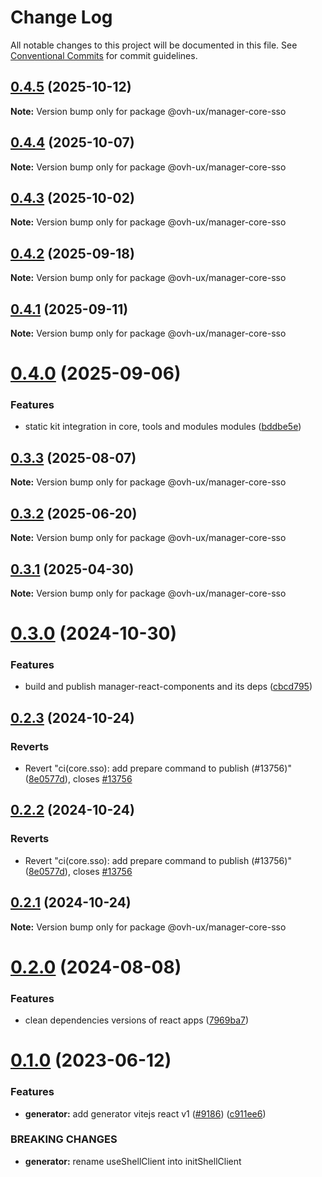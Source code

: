 # Change Log

All notable changes to this project will be documented in this file.
See [Conventional Commits](https://conventionalcommits.org) for commit guidelines.

## [0.4.5](https://github.com/ovh/manager/compare/@ovh-ux/manager-core-sso@0.4.4...@ovh-ux/manager-core-sso@0.4.5) (2025-10-12)

**Note:** Version bump only for package @ovh-ux/manager-core-sso





## [0.4.4](https://github.com/ovh/manager/compare/@ovh-ux/manager-core-sso@0.4.3...@ovh-ux/manager-core-sso@0.4.4) (2025-10-07)

**Note:** Version bump only for package @ovh-ux/manager-core-sso





## [0.4.3](https://github.com/ovh/manager/compare/@ovh-ux/manager-core-sso@0.4.2...@ovh-ux/manager-core-sso@0.4.3) (2025-10-02)

**Note:** Version bump only for package @ovh-ux/manager-core-sso





## [0.4.2](https://github.com/ovh/manager/compare/@ovh-ux/manager-core-sso@0.4.1...@ovh-ux/manager-core-sso@0.4.2) (2025-09-18)

**Note:** Version bump only for package @ovh-ux/manager-core-sso





## [0.4.1](https://github.com/ovh/manager/compare/@ovh-ux/manager-core-sso@0.4.0...@ovh-ux/manager-core-sso@0.4.1) (2025-09-11)

**Note:** Version bump only for package @ovh-ux/manager-core-sso





# [0.4.0](https://github.com/ovh/manager/compare/@ovh-ux/manager-core-sso@0.3.3...@ovh-ux/manager-core-sso@0.4.0) (2025-09-06)


### Features

* static kit integration in core, tools and modules modules ([bddbe5e](https://github.com/ovh/manager/commit/bddbe5e07453c8a657f2ca216d48d1f6f2bc0ca5))





## [0.3.3](https://github.com/ovh/manager/compare/@ovh-ux/manager-core-sso@0.3.2...@ovh-ux/manager-core-sso@0.3.3) (2025-08-07)

**Note:** Version bump only for package @ovh-ux/manager-core-sso





## [0.3.2](https://github.com/ovh/manager/compare/@ovh-ux/manager-core-sso@0.3.1...@ovh-ux/manager-core-sso@0.3.2) (2025-06-20)

**Note:** Version bump only for package @ovh-ux/manager-core-sso





## [0.3.1](https://github.com/ovh/manager/compare/@ovh-ux/manager-core-sso@0.3.0...@ovh-ux/manager-core-sso@0.3.1) (2025-04-30)

**Note:** Version bump only for package @ovh-ux/manager-core-sso





# [0.3.0](https://github.com/ovh/manager/compare/@ovh-ux/manager-core-sso@0.2.3...@ovh-ux/manager-core-sso@0.3.0) (2024-10-30)


### Features

* build and publish manager-react-components and its deps ([cbcd795](https://github.com/ovh/manager/commit/cbcd7959a217c191c003058455ba2c38fb7553f1))





## [0.2.3](https://github.com/ovh/manager/compare/@ovh-ux/manager-core-sso@0.2.2...@ovh-ux/manager-core-sso@0.2.3) (2024-10-24)


### Reverts

* Revert "ci(core.sso): add prepare command to publish (#13756)" ([8e0577d](https://github.com/ovh/manager/commit/8e0577d5fd8dec5f39ee61cbb3540cc023c60684)), closes [#13756](https://github.com/ovh/manager/issues/13756)





## [0.2.2](https://github.com/ovh/manager/compare/@ovh-ux/manager-core-sso@0.2.1...@ovh-ux/manager-core-sso@0.2.2) (2024-10-24)


### Reverts

* Revert "ci(core.sso): add prepare command to publish (#13756)" ([8e0577d](https://github.com/ovh/manager/commit/8e0577d5fd8dec5f39ee61cbb3540cc023c60684)), closes [#13756](https://github.com/ovh/manager/issues/13756)





## [0.2.1](https://github.com/ovh/manager/compare/@ovh-ux/manager-core-sso@0.2.0...@ovh-ux/manager-core-sso@0.2.1) (2024-10-24)

**Note:** Version bump only for package @ovh-ux/manager-core-sso





# [0.2.0](https://github.com/ovh/manager/compare/@ovh-ux/manager-core-sso@0.1.0...@ovh-ux/manager-core-sso@0.2.0) (2024-08-08)


### Features

* clean dependencies versions of react apps ([7969ba7](https://github.com/ovh/manager/commit/7969ba70f9e03033271a48a5bd0021484ea36263))





# [0.1.0](https://github.com/ovh/manager/compare/@ovh-ux/manager-core-sso@0.0.0...@ovh-ux/manager-core-sso@0.1.0) (2023-06-12)


### Features

* **generator:**  add generator vitejs react v1 ([#9186](https://github.com/ovh/manager/issues/9186)) ([c911ee6](https://github.com/ovh/manager/commit/c911ee6168e2803e2022dc0e275f242953ad8255))


### BREAKING CHANGES

* **generator:** rename useShellClient into initShellClient
